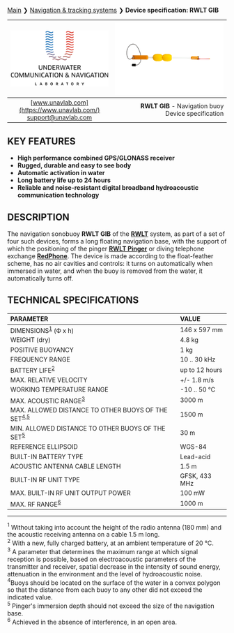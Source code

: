 [Main](/../../) ❯ [Navigation & tracking systems](/navigation_and_tracking_systems_en) ❯ **Device specification: RWLT GIB**

<div style="page-break-after: always;"></div>

| ![logo](/documentation/sm_logo.png) | ![RWLT GIB](/documentation/rwlt_gib_h_small.png) |
| :---: | ---: |
| [www.unavlab.com](https://www.unavlab.com/) <br/> [support@unavlab.com](mailto:support@unavlab.com) | **RWLT GIB** - Navigation buoy <br/> Device specification |

## KEY FEATURES

* **High performance combined GPS/GLONASS receiver**
* **Rugged, durable and easy to see body**
* **Automatic activation in water**
* **Long battery life up to 24 hours**
* **Reliable and noise-resistant digital broadband hydroacoustic communication technology**

## DESCRIPTION

The navigation sonobuoy **RWLT GIB** of the **[RWLT](RWLT_DataBrief_en.md)** system, as part of a set of four such devices, forms a long floating navigation base, with the support of which the positioning of the pinger **[RWLT Pinger](RWLT_Pinger_Specification_en.md)** or diving telephone exchange **[RedPhone](https://docs.unavlab.com/documentation/EN/RedPhone/RedPhone_Specification_en.html)**.
The device is made according to the float-feather scheme, has no air cavities and controls: it turns on automatically when immersed in water, and when the buoy is removed from the water, it automatically turns off.

<div style="page-break-after: always;"></div>

## TECHNICAL SPECIFICATIONS

| PARAMETER | VALUE |
| :--- | :--- |
| DIMENSIONS<sup>[1](#footnote1)</sup> (Ф х h) | 146 x 597 mm |
| WEIGHT (dry) | 4.8 kg |
| POSITIVE BUOYANCY | 1 kg |
| FREQUENCY RANGE | 10 .. 30 kHz |
| BATTERY LIFE<sup>[2](#footnote2)</sup> | up to 12 hours |
| MAX. RELATIVE VELOCITY | +/- 1.8 m/s  |
| WORKING TEMPERATURE RANGE | -10 .. 50 °С |
| MAX. ACOUSTIC RANGE<sup>[3](#footnote3)</sup> | 3000 m |
| MAX. ALLOWED DISTANCE TO OTHER BUOYS OF THE SET<sup>[4](#footnote4),[5](#footnote5)</sup> | 1500 m |
| MIN. ALLOWED DISTANCE TO OTHER BUOYS OF THE SET<sup>[5](#footnote5)</sup> | 30 m |
| REFERENCE ELLIPSOID | WGS-84 |
| BUILT-IN BATTERY TYPE | Lead-acid |
| ACOUSTIC ANTENNA CABLE LENGTH | 1.5 m |
| BUILT-IN RF UNIT TYPE | GFSK, 433 MHz |
| MAX. BUILT-IN RF UNIT OUTPUT POWER | 100 mW |
| MAX. RF RANGE<sup>[6](#footnote4)</sup> | 1000 m |

________________
<a name="footnote1"><sup>1</sup></a> Without taking into account the height of the radio antenna (180 mm) and the acoustic receiving antenna on a cable 1.5 m long.  
<a name="footnote2"><sup>2</sup></a> With a new, fully charged battery, at an ambient temperature of 20 °C.  
<a name="footnote3"><sup>3</sup></a> A parameter that determines the maximum range at which signal reception is possible, based on
electroacoustic parameters of the transmitter and receiver, spatial decrease in the intensity of sound energy, attenuation in the environment
and the level of hydroacoustic noise.  
<a name="footnote4"><sup>4</sup></a>Buoys should be located on the surface of the water in a convex polygon so that the distance from each buoy
to any other did not exceed the indicated value.  
<a name="footnote5"><sup>5</sup></a> Pinger's immersion depth should not exceed the size of the navigation base.  
<a name="footnote6"><sup>6</sup></a> Achieved in the absence of interference, in an open area.  

<div style="page-break-after: always;"></div>
